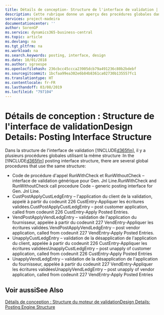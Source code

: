 ```yaml
---
title: Détails de conception- Structure de l'interface de validation | Microsoft Docs
description: Cette rubrique donne un aperçu des procédures globales dans la structure de l'interface de validation.
services: project-madeira
documentationcenter: ''
author: SorenGP
ms.service: dynamics365-business-central
ms.topic: article
ms.devlang: na
ms.tgt_pltfrm: na
ms.workload: na
ms.search.keywords: posting, interface, design
ms.date: 10/01/2018
ms.author: sgroespe
ms.openlocfilehash: 236cbcc45ccca23905dcb79a491236c80b2bdebf
ms.sourcegitcommit: 1bcfaa99ea302e6b84b8361ca02730b135557fc1
ms.translationtype: HT
ms.contentlocale: fr-FR
ms.lasthandoff: 03/08/2019
ms.locfileid: "797104"
---
```

# <a name="design-details-posting-interface-structure"></a><span data-ttu-id="df3e9-103">Détails de conception : Structure de l'interface de validation</span><span class="sxs-lookup"><span data-stu-id="df3e9-103">Design Details: Posting Interface Structure</span></span>
<span data-ttu-id="df3e9-104">Dans la structure de l'interface de validation [!INCLUDE[d365fin](includes/d365fin_md.md)], il y a plusieurs procédures globales utilisant la même structure :</span><span class="sxs-lookup"><span data-stu-id="df3e9-104">In the [!INCLUDE[d365fin](includes/d365fin_md.md)] posting interface structure, there are several global procedures that use the same structure:</span></span>  
  
* <span data-ttu-id="df3e9-105">Code de procédure d'appel RunWithCheck et RunWithoutCheck – interface de validation générique pour Gen. Jnl Line.</span><span class="sxs-lookup"><span data-stu-id="df3e9-105">RunWithCheck and RunWithoutCheck call procedure Code – generic posting interface for Gen. Jnl Line.</span></span>  
* <span data-ttu-id="df3e9-106">CustPostApplyCustLedgEntry – l'application du client de la validation, appelé à partir du codeunit 226 CustEntry-Appliquer les écritures validées.</span><span class="sxs-lookup"><span data-stu-id="df3e9-106">CustPostApplyCustLedgEntry – post customer application, called from codeunit 226 CustEntry-Apply Posted Entries.</span></span>  
* <span data-ttu-id="df3e9-107">VendPostApplyVendLedgEntry – validation de l'application du fournisseur, appelée à partir du codeunit 227 VendEntry-Appliquer les écritures validées.</span><span class="sxs-lookup"><span data-stu-id="df3e9-107">VendPostApplyVendLedgEntry – post vendor application, called from codeunit 227 VendEntry-Apply Posted Entries.</span></span>  
* <span data-ttu-id="df3e9-108">UnapplyCustLedgEntry – validation de la désapplication de l'application du client, appelée à partir du codeunit 226 CustEntry-Appliquer les écritures validées</span><span class="sxs-lookup"><span data-stu-id="df3e9-108">UnapplyCustLedgEntry – post unapply of customer application, called from codeunit 226 CustEntry-Apply Posted Entries</span></span>  
* <span data-ttu-id="df3e9-109">UnapplyVendLedgEntry – validation de la désapplication de l'application du fournisseur, appelée à partir du codeunit 227 VendEntry-Appliquer les écritures validées</span><span class="sxs-lookup"><span data-stu-id="df3e9-109">UnapplyVendLedgEntry – post unapply of vendor application, called from codeunit 227 VendEntry-Apply Posted Entries</span></span>  
  
## <a name="see-also"></a><span data-ttu-id="df3e9-110">Voir aussi</span><span class="sxs-lookup"><span data-stu-id="df3e9-110">See Also</span></span>  
[<span data-ttu-id="df3e9-111">Détails de conception : Structure du moteur de validation</span><span class="sxs-lookup"><span data-stu-id="df3e9-111">Design Details: Posting Engine Structure</span></span>](design-details-posting-engine-structure.md)